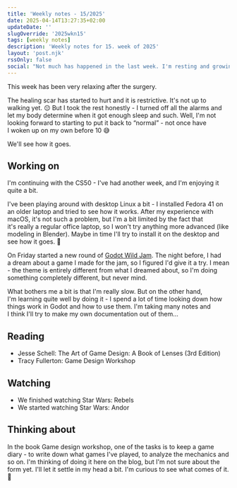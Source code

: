 ```yaml
---
title: 'Weekly notes - 15/2025'
date: 2025-04-14T13:27:35+02:00
updateDate: ''
slugOverride: '2025wkn15'
tags: [weekly notes]
description: 'Weekly notes for 15. week of 2025'
layout: 'post.njk'
rssOnly: false
social: "Not much has happened in the last week. I'm resting and growing together.\n\nBut I wrote the Weekly Notes about it, of course! 🙂"
---
```

This week has been very relaxing after the surgery.

The healing scar has started to hurt and it is restrictive. It's not up to walking yet. 😔 But I took the rest honestly - I turned off all the alarms and let my body determine when it got enough sleep and such. Well, I'm not looking forward to starting to put it back to “normal” - not once have I woken up on my own before 10 😅

We'll see how it goes.

## Working on
I'm continuing with the CS50 - I've had another week, and I'm enjoying it quite a bit.

I've been playing around with desktop Linux a bit - I installed Fedora 41 on an older laptop and tried to see how it works. After my experience with macOS, it's not such a problem, but I'm a bit limited by the fact that it's really a regular office laptop, so I won't try anything more advanced (like modeling in Blender). Maybe in time I'll try to install it on the desktop and see how it goes. 🙂

On Friday started a new round of [Godot Wild Jam](https://godotwildjam.com). The night before, I had a dream about a game I made for the jam, so I figured I'd give it a try. I mean - the theme is entirely different from what I dreamed about, so I'm doing something completely different, but never mind.

What bothers me a bit is that I'm really slow. But on the other hand, I'm learning quite well by doing it - I spend a lot of time looking down how things work in Godot and how to use them. I'm taking many notes and I think I'll try to make my own documentation out of them…

## Reading
- Jesse Schell: The Art of Game Design: A Book of Lenses (3rd Edition)
- Tracy Fullerton: Game Design Workshop

## Watching
- We finished watching Star Wars: Rebels
- We started watching Star Wars: Andor

## Thinking about
In the book Game design workshop, one of the tasks is to keep a game diary - to write down what games I've played, to analyze the mechanics and so on. I'm thinking of doing it here on the blog, but I'm not sure about the form yet. I'll let it settle in my head a bit. I'm curious to see what comes of it. 🙂